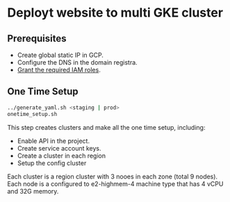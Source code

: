 # Deployt website to multi GKE cluster

## Prerequisites

- Create global static IP in GCP.
- Configure the DNS in the domain registra.
- [Grant the required IAM roles](https://cloud.google.com/anthos/multicluster-management/connect/prerequisites#grant_iam_roles).

## One Time Setup

```bash
../generate_yaml.sh <staging | prod>
onetime_setup.sh
```

This step creates clusters and make all the one time setup, including:

- Enable API in the project.
- Create service account keys.
- Create a cluster in each region
- Setup the config cluster

Each cluster is a region cluster with 3 nooes in each zone (total 9 nodes).
Each node is a configured to e2-highmem-4 machine type that has 4 vCPU and 32G memory.
